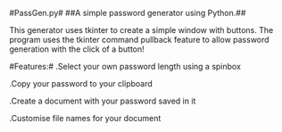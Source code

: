 #PassGen.py#
##A simple password generator using Python.##

This generator uses tkinter to create a simple window with buttons. The program uses the tkinter command pullback feature to allow password generation with the click of a button!

#Features:#
.Select your own password length using a spinbox

.Copy your password to your clipboard

.Create a document with your password saved in it

.Customise file names for your document
